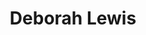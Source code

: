 ---
layout: staff
title: Deborah Lewis
breadcrumb: Deborah Lewis
job-title: Chief Operating Officer
twitter-handle:
linkedin:
banner-image:
profile-image: /images/deborah-lewis-profile.png
weight: 5
exclude_from_search: true
---